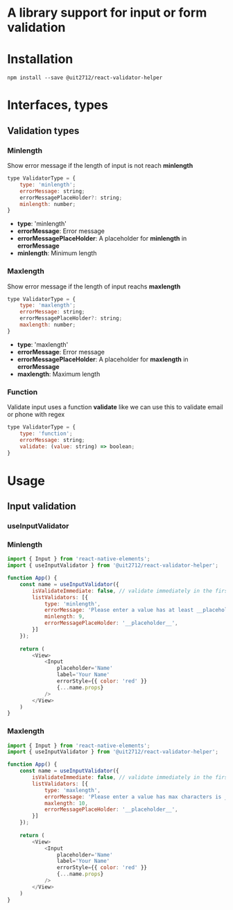 # A library support for input or form validation
# Installation
```
npm install --save @uit2712/react-validator-helper
```
# Interfaces, types
## Validation types
### Minlength
Show error message if the length of input is not reach __minlength__
```js
type ValidatorType = {
    type: 'minlength';
    errorMessage: string;
    errorMessagePlaceHolder?: string;
    minlength: number;
}
```
- __type__: 'minlength'
- __errorMessage__: Error message
- __errorMessagePlaceHolder__: A placeholder for __minlength__ in __errorMessage__
- __minlength__: Minimum length
### Maxlength
Show error message if the length of input reachs __maxlength__
```js
type ValidatorType = {
    type: 'maxlength';
    errorMessage: string;
    errorMessagePlaceHolder?: string;
    maxlength: number;
}
```
- __type__: 'maxlength'
- __errorMessage__: Error message
- __errorMessagePlaceHolder__: A placeholder for __maxlength__ in __errorMessage__
- __maxlength__: Maximum length
### Function
Validate input uses a function __validate__ like we can use this to validate email or phone with regex
```js
type ValidatorType = {
    type: 'function';
    errorMessage: string;
    validate: (value: string) => boolean;
}
```
# Usage

## Input validation
### useInputValidator
### Minlength
```js
import { Input } from 'react-native-elements';
import { useInputValidator } from '@uit2712/react-validator-helper';

function App() {
    const name = useInputValidator({
        isValidateImmediate: false, // validate immediately in the first time load app or not
        listValidators: [{
            type: 'minlength',
            errorMessage: 'Please enter a value has at least __placeholder__ characters.',
            minlength: 9,
            errorMessagePlaceHolder: '__placeholder__',
        }]
    });
    
    return (
        <View>
            <Input
                placeholder='Name'
                label='Your Name'
                errorStyle={{ color: 'red' }}
                {...name.props}
            />
        </View>
    )
}
```
### Maxlength
```js
import { Input } from 'react-native-elements';
import { useInputValidator } from '@uit2712/react-validator-helper';

function App() {
    const name = useInputValidator({
        isValidateImmediate: false, // validate immediately in the first time load app or not
        listValidators: [{
            type: 'maxlength',
            errorMessage: 'Please enter a value has max characters is __placeholder__.',
            maxlength: 10,
            errorMessagePlaceHolder: '__placeholder__',
        }]
    });
    
    return (
        <View>
            <Input
                placeholder='Name'
                label='Your Name'
                errorStyle={{ color: 'red' }}
                {...name.props}
            />
        </View>
    )
}
```
